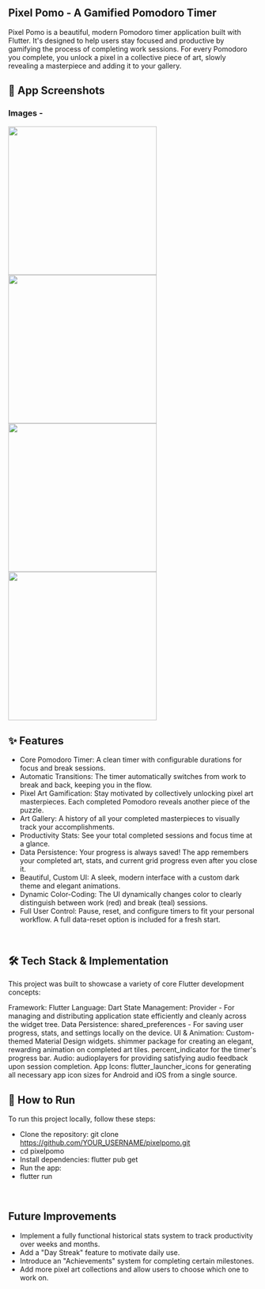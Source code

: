 ## Pixel Pomo - A Gamified Pomodoro Timer

Pixel Pomo is a beautiful, modern Pomodoro timer application built with Flutter. It's designed to help users stay focused and productive by gamifying the process of completing work sessions. For every Pomodoro you complete, you unlock a pixel in a collective piece of art, slowly revealing a masterpiece and adding it to your gallery.

## 📸 App Screenshots

### Images -
<img src="https://github.com/Dhiman-Ajay/PixelPomo/blob/master/timer.jpg" width="300">
<img src="https://github.com/Dhiman-Ajay/PixelPomo/blob/master/grid.jpg" width="300">
<img src="https://github.com/Dhiman-Ajay/PixelPomo/blob/master/stats.jpg" width="300">
<img src="https://github.com/Dhiman-Ajay/PixelPomo/blob/master/gallery.jpg" width="300">

## ✨ Features

- Core Pomodoro Timer: A clean timer with configurable durations for focus and break sessions.
- Automatic Transitions: The timer automatically switches from work to break and back, keeping you in the flow.
- Pixel Art Gamification: Stay motivated by collectively unlocking pixel art masterpieces. Each completed Pomodoro reveals another piece of the puzzle.
- Art Gallery: A history of all your completed masterpieces to visually track your accomplishments.
- Productivity Stats: See your total completed sessions and focus time at a glance.
- Data Persistence: Your progress is always saved! The app remembers your completed art, stats, and current grid progress even after you close it.
- Beautiful, Custom UI: A sleek, modern interface with a custom dark theme and elegant animations.
- Dynamic Color-Coding: The UI dynamically changes color to clearly distinguish between work (red) and break (teal) sessions.
- Full User Control: Pause, reset, and configure timers to fit your personal workflow. A full data-reset option is included for a fresh start.
<br>


## 🛠️ Tech Stack & Implementation
This project was built to showcase a variety of core Flutter development concepts:

Framework: Flutter
Language: Dart
State Management: Provider - For managing and distributing application state efficiently and cleanly across the widget tree.
Data Persistence: shared_preferences - For saving user progress, stats, and settings locally on the device.
UI & Animation:
Custom-themed Material Design widgets.
shimmer package for creating an elegant, rewarding animation on completed art tiles.
percent_indicator for the timer's progress bar.
Audio: audioplayers for providing satisfying audio feedback upon session completion.
App Icons: flutter_launcher_icons for generating all necessary app icon sizes for Android and iOS from a single source.
<br>

## 🚀 How to Run
To run this project locally, follow these steps:
- Clone the repository:
git clone https://github.com/YOUR_USERNAME/pixelpomo.git
- cd pixelpomo
- Install dependencies: flutter pub get
- Run the app:
- flutter run
<br>


## Future Improvements
- Implement a fully functional historical stats system to track productivity over weeks and months.
- Add a "Day Streak" feature to motivate daily use.
- Introduce an "Achievements" system for completing certain milestones.
- Add more pixel art collections and allow users to choose which one to work on.

  
